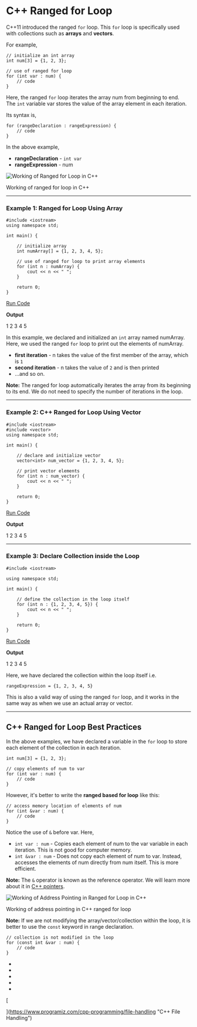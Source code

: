 # C++ Ranged for Loop

C++11 introduced the ranged `for` loop. This `for` loop is specifically used with collections such as **arrays** and **vectors**.

For example,

```
// initialize an int array
int num[3] = {1, 2, 3};

// use of ranged for loop
for (int var : num) {
    // code
}
```

Here, the ranged `for` loop iterates the array num from beginning to end. The `int` variable var stores the value of the array element in each iteration.

Its syntax is,

```
for (rangeDeclaration : rangeExpression) {
    // code
}
```

In the above example,

- **rangeDeclaration** - `int var`
- **rangeExpression** - num

![Working of Ranged for Loop in C++](https://cdn.programiz.com/sites/tutorial2program/files/cpp-ranged-for-loop.png "C++ Working of Ranged for Loop")

Working of ranged for loop in C++

---

### Example 1: Ranged for Loop Using Array

```
#include <iostream>
using namespace std;

int main() {

    // initialize array  
    int numArray[] = {1, 2, 3, 4, 5};

    // use of ranged for loop to print array elements  
    for (int n : numArray) {
        cout << n << " ";
    }
  
    return 0;
}
```

[Run Code](https://www.programiz.com/cpp-programming/online-compiler)

**Output**

1 2 3 4 5

In this example, we declared and initialized an `int` array named numArray. Here, we used the ranged `for` loop to print out the elements of numArray.

- **first iteration** - n takes the value of the first member of the array, which is `1`
- **second iteration** - n takes the value of `2` and is then printed
- ...and so on.

**Note:** The ranged for loop automatically iterates the array from its beginning to its end. We do not need to specify the number of iterations in the loop.

---

### Example 2: C++ Ranged for Loop Using Vector

```
#include <iostream>
#include <vector>
using namespace std;

int main() {

    // declare and initialize vector  
    vector<int> num_vector = {1, 2, 3, 4, 5};

    // print vector elements  
    for (int n : num_vector) {
        cout << n << " ";
    }
  
    return 0;
}
```

[Run Code](https://www.programiz.com/cpp-programming/online-compiler)

**Output**

1 2 3 4 5

---

### Example 3: Declare Collection inside the Loop

```
#include <iostream>

using namespace std;

int main() {

    // define the collection in the loop itself
    for (int n : {1, 2, 3, 4, 5}) {
        cout << n << " ";
    }

    return 0;
}
```

[Run Code](https://www.programiz.com/cpp-programming/online-compiler)

**Output**

1 2 3 4 5

Here, we have declared the collection within the loop itself i.e.

```
rangeExpression = {1, 2, 3, 4, 5}
```

This is also a valid way of using the ranged `for` loop, and it works in the same way as when we use an actual array or vector.

---

## C++ Ranged for Loop Best Practices

In the above examples, we have declared a variable in the `for` loop to store each element of the collection in each iteration.

```
int num[3] = {1, 2, 3};

// copy elements of num to var
for (int var : num) {
    // code
}
```

However, it's better to write the **ranged based for loop** like this:

```
// access memory location of elements of num
for (int &var : num) {
    // code
}
```

Notice the use of `&` before var. Here,

- `int var : num` - Copies each element of num to the var variable in each iteration. This is not good for computer memory.
- `int &var : num` - Does not copy each element of num to var. Instead, accesses the elements of num directly from num itself. This is more efficient.

**Note:** The `&` operator is known as the reference operator. We will learn more about it in [C++ pointers](https://www.programiz.com/cpp-programming/pointers).

![Working of Address Pointing in Ranged for Loop in C++](https://cdn.programiz.com/sites/tutorial2program/files/cpp-ranged-for-loop-point-address.png "C++ Working of Address Pointing in Ranged for Loop")

Working of address pointing in C++ ranged for loop

**Note:** If we are not modifying the array/vector/collection within the loop, it is better to use the `const` keyword in range declaration.

```
// collection is not modified in the loop
for (const int &var : num) {
    // code
}
```

- [](https://www.programiz.com/cpp-programming/ranged-for-loop#introduction)
- [](https://www.programiz.com/cpp-programming/ranged-for-loop#example1)
- [](https://www.programiz.com/cpp-programming/ranged-for-loop#example2)
- [](https://www.programiz.com/cpp-programming/ranged-for-loop#example3)
- [](https://www.programiz.com/cpp-programming/ranged-for-loop#best-practices)

[

  


](https://www.programiz.com/cpp-programming/file-handling "C++ File Handling")